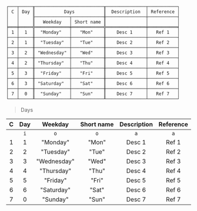 ```text
┌───┬─────╥──────────────────────────╥───────────────┬───────────┐
│ C │ Day ║           Days           ║  Description  │ Reference │
│   │     ╟─────────────┬────────────╫───────────────┼───────────┤
│   │     ║   Weekday   │ Short name ║               │           │
╞═══╪═════╬═════════════╪════════════╬═══════════════╪═══════════╡
│ 1 │  1  ║  "Monday"   │   "Mon"    ║    Desc 1     │   Ref 1   │
├───┼─────╫─────────────┼────────────╫───────────────┼───────────┤
│ 2 │  1  ║  "Tuesday"  │   "Tue"    ║    Desc 2     │   Ref 2   │
├───┼─────╫─────────────┼────────────╫───────────────┼───────────┤
│ 3 │  2  ║ "Wednesday" │   "Wed"    ║    Desc 3     │   Ref 3   │
├───┼─────╫─────────────┼────────────╫───────────────┼───────────┤
│ 4 │  2  ║ "Thursday"  │   "Thu"    ║    Desc 4     │   Ref 4   │
├───┼─────╫─────────────┼────────────╫───────────────┼───────────┤
│ 5 │  3  ║  "Friday"   │   "Fri"    ║    Desc 5     │   Ref 5   │
├───┼─────╫─────────────┼────────────╫───────────────┼───────────┤
│ 6 │  3  ║ "Saturday"  │   "Sat"    ║    Desc 6     │   Ref 6   │
├───┼─────╫─────────────┼────────────╫───────────────┼───────────┤
│ 7 │  0  ║  "Sunday"   │   "Sun"    ║    Desc 7     │   Ref 7   │
└───┴─────╨─────────────┴────────────╨───────────────┴───────────┘
```

> Days
  
| C | Day |   Weekday   | Short name | Description | Reference |
|:-:|:---:|:-----------:|:----------:|:-----------:|:---------:|
|   | `i` |     `o`     |    `o`     |     `a`     |    `a`    |
| 1 |  1  |  "Monday"   |   "Mon"    |   Desc 1    |   Ref 1   |
| 2 |  2  |  "Tuesday"  |   "Tue"    |   Desc 2    |   Ref 2   |
| 3 |  3  | "Wednesday" |   "Wed"    |   Desc 3    |   Ref 3   |
| 4 |  4  | "Thursday"  |   "Thu"    |   Desc 4    |   Ref 4   |
| 5 |  5  |  "Friday"   |   "Fri"    |   Desc 5    |   Ref 5   |
| 6 |  6  | "Saturday"  |   "Sat"    |   Desc 6    |   Ref 6   |
| 7 |  0  |  "Sunday"   |   "Sun"    |   Desc 7    |   Ref 7   |
